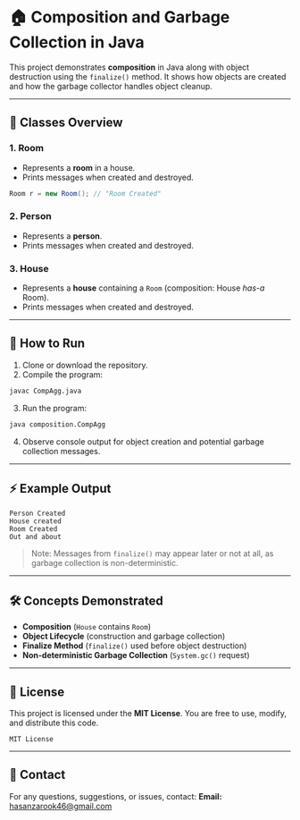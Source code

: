 
# 🏠 Composition and Garbage Collection in Java

This project demonstrates **composition** in Java along with object destruction using the `finalize()` method. It shows how objects are created and how the garbage collector handles object cleanup.

---

## 📝 Classes Overview

### 1. Room
- Represents a **room** in a house.
- Prints messages when created and destroyed.
```java
Room r = new Room(); // "Room Created"
````

### 2. Person

* Represents a **person**.
* Prints messages when created and destroyed.

### 3. House

* Represents a **house** containing a `Room` (composition: House *has-a* Room).
* Prints messages when created and destroyed.

---

## 🚀 How to Run

1. Clone or download the repository.
2. Compile the program:

```bash
javac CompAgg.java
```

3. Run the program:

```bash
java composition.CompAgg
```

4. Observe console output for object creation and potential garbage collection messages.

---

## ⚡ Example Output

```
Person Created
House created
Room Created
Out and about
```

> Note: Messages from `finalize()` may appear later or not at all, as garbage collection is non-deterministic.

---

## 🛠 Concepts Demonstrated

* **Composition** (`House` contains `Room`)
* **Object Lifecycle** (construction and garbage collection)
* **Finalize Method** (`finalize()` used before object destruction)
* **Non-deterministic Garbage Collection** (`System.gc()` request)

---

## 📜 License

This project is licensed under the **MIT License**.
You are free to use, modify, and distribute this code.

```
MIT License
```

---

## 📧 Contact

For any questions, suggestions, or issues, contact:
**Email:** [hasanzarook46@gmail.com](mailto:hasanzarook46@gmail.com)

```
